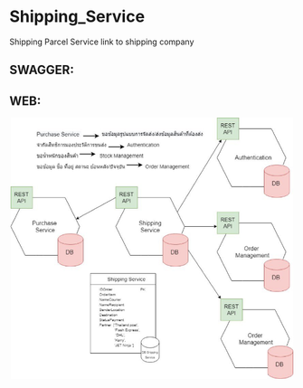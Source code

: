 # Shipping_Service
Shipping Parcel Service link to shipping company
## SWAGGER:
## WEB: 
<p align="center">
  <img src="diagram.jpg" width="500" title="hover text">
</p>
